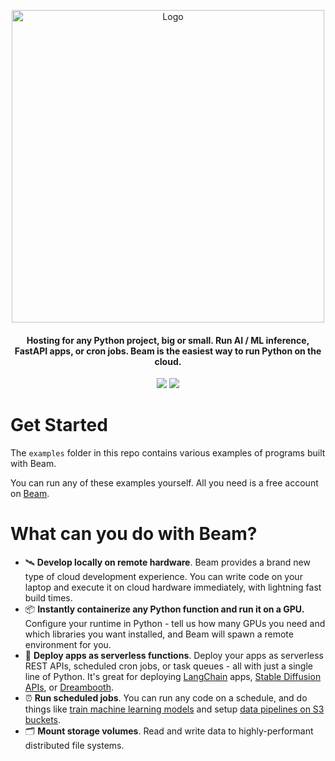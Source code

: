 <p align="center">
<img alt="Logo" src="https://slai-demo-datasets.s3.amazonaws.com/beam-banner.svg"/ width="500">
</p>

<h4 align="center">
Hosting for any Python project, big or small. Run AI / ML inference, FastAPI apps, or cron jobs. Beam is the easiest way to run Python on the cloud.
</h4>

<p align="center">
<a href="https://join.slack.com/t/beam-89x5025/shared_invite/zt-1ye1jzgg2-cGpMKuoXZJiT3oSzgPmN8g"><img src="https://img.shields.io/badge/join-Slack-yellow"/></a>
<a href="https://docs.beam.cloud"><img src="https://img.shields.io/badge/docs-quickstart-blue"/></a>


# Get Started

The `examples` folder in this repo contains various examples of programs built with Beam. 

You can run any of these examples yourself. All you need is a free account on [Beam](https://beam.cloud).

# What can you do with Beam?

* 🛰 **Develop locally on remote hardware**. Beam provides a brand new type of cloud development experience. You can write code on your laptop and execute it on cloud hardware immediately, with lightning fast build times.
* 📦 **Instantly containerize any Python function and run it on a GPU.** Configure your runtime in Python - tell us how many GPUs you need and which libraries you want installed, and Beam will spawn a remote environment for you.
* 🚀 **Deploy apps as serverless functions**. Deploy your apps as serverless REST APIs, scheduled cron jobs, or task queues - all with just a single line of Python. It's great for deploying [LangChain](https://docs.beam.cloud/examples/langchain) apps, [Stable Diffusion APIs](https://docs.beam.cloud/examples/stable-diffusion-gpu), or [Dreambooth](https://docs.beam.cloud/examples/dreambooth).
* ⏰ **Run scheduled jobs**. You can run any code on a schedule, and do things like [train machine learning models](https://docs.beam.cloud/examples/recommendation-system) and setup [data pipelines on S3 buckets](https://docs.beam.cloud/examples/s3-schedule).
* 🗂️ **Mount storage volumes**. Read and write data to highly-performant distributed file systems.
